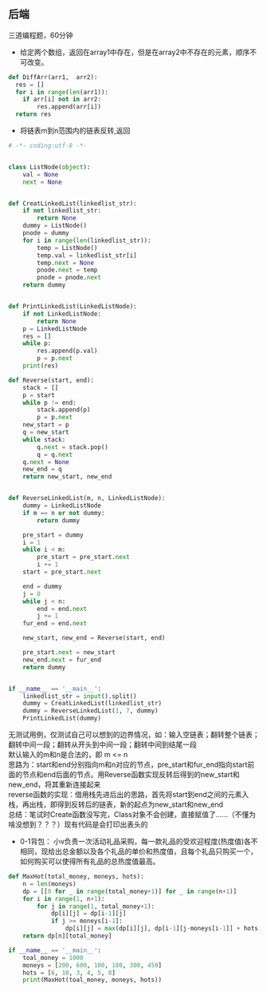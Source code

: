 ## 后端
三道编程题，60分钟

* 给定两个数组，返回在array1中存在，但是在array2中不存在的元素，顺序不可改变。
```python
def DiffArr(arr1,  arr2):
  res = []
  for i in range(len(arr1)):
    if arr[i] not in arr2:
        res.append(arr[i])
  return res
```

*  将链表m到n范围内的链表反转,返回
```python
# -*- coding:utf-8 -*-


class ListNode(object):
    val = None
    next = None


def CreatLinkedList(linkedlist_str):
    if not linkedlist_str:
        return None
    dummy = ListNode()
    pnode = dummy
    for i in range(len(linkedlist_str)):
        temp = ListNode()
        temp.val = linkedlist_str[i]
        temp.next = None
        pnode.next = temp
        pnode = pnode.next
    return dummy


def PrintLinkedList(LinkedListNode):
    if not LinkedListNode:
        return None
    p = LinkedListNode
    res = []
    while p:
        res.append(p.val)
        p = p.next
    print(res)

def Reverse(start, end):
    stack = []
    p = start
    while p != end:
        stack.append(p)
        p = p.next
    new_start = p
    q = new_start
    while stack:
        q.next = stack.pop()
        q = q.next
    q.next = None
    new_end = q
    return new_start, new_end


def ReverseLinkedList(m, n, LinkedListNode):
    dummy = LinkedListNode
    if m == n or not dummy:
        return dummy

    pre_start = dummy
    i = 1
    while i < m:
        pre_start = pre_start.next
        i += 1
    start = pre_start.next

    end = dummy
    j = 0
    while j < n:
        end = end.next
        j += 1
    fur_end = end.next

    new_start, new_end = Reverse(start, end)

    pre_start.next = new_start
    new_end.next = fur_end
    return dummy


if __name__ == '__main__':
    linkedlist_str = input().split()
    dummy = CreatLinkedList(linkedlist_str)
    dummy = ReverseLinkedList(1, 7, dummy)
    PrintLinkedList(dummy)
```
无测试用例，仅测试自己可以想到的边界情况，如：输入空链表；翻转整个链表；翻转中间一段；翻转从开头到中间一段；翻转中间到结尾一段<br>
默认输入的m和n是合法的，即 m <= n <br>
思路为：start和end分别指向m和n对应的节点，pre_start和fur_end指向start前面的节点和end后面的节点。用Reverse函数实现反转后得到的new_start和new_end，将其重新连接起来<br>
reverse函数的实现：借用栈先进后出的思路，首先将start到end之间的元素入栈，再出栈，即得到反转后的链表，新的起点为new_start和new_end <br>
总结：笔试时Create函数没写完，Class对象不会创建，直接赋值了……（不懂为啥没想到？？？）现有代码是会打印出表头的

* 0-1背包：
小v负责一次活动礼品采购，每一款礼品的受欢迎程度(热度值)各不相同，现给出总金额以及各个礼品的单价和热度值，且每个礼品只购买一个，如何购买可以使得所有礼品的总热度值最高。
```python
def MaxHot(total_money, moneys, hots):
    n = len(moneys)
    dp = [[0 for _ in range(total_money+1)] for _ in range(n+1)]
    for i in range(1, n+1):
        for j in range(1, total_money+1):
            dp[i][j] = dp[i-1][j]
            if j >= moneys[i-1]:
                dp[i][j] = max(dp[i][j], dp[i-1][j-moneys[i-1]] + hots[i-1])
    return dp[n][total_money]

if __name__ == '__main__':
    toal_money = 1000
    moneys = [200, 600, 100, 180, 300, 450]
    hots = [6, 10, 3, 4, 5, 8]
    print(MaxHot(toal_money, moneys, hots))
```
